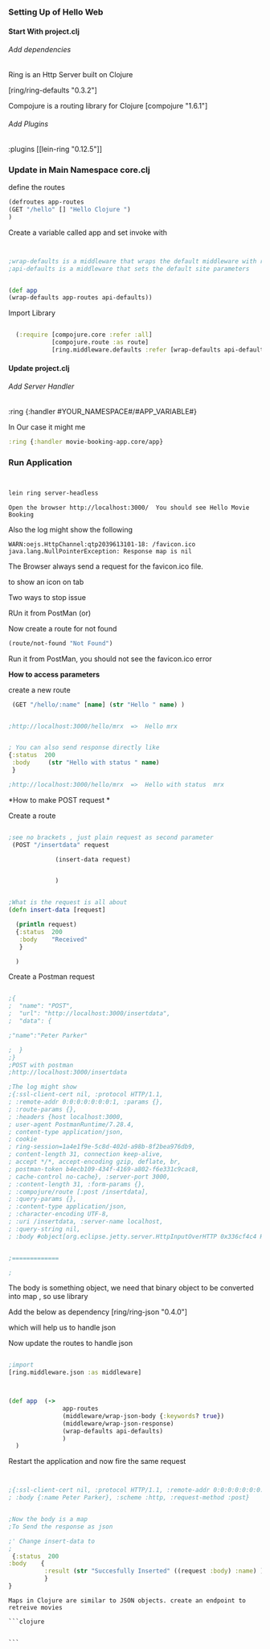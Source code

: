 ### Setting Up of Hello Web
#### Start With project.clj

###### Add dependencies

Ring is an Http Server built on Clojure

[ring/ring-defaults "0.3.2"]

Compojure is a routing library for Clojure
[compojure "1.6.1"]


###### Add Plugins
:plugins [[lein-ring "0.12.5"]]


### Update in Main Namespace core.clj

define the routes

```Clojure
(defroutes app-routes
(GET "/hello" [] "Hello Clojure ")
)
```

Create a variable called app and set invoke with 

```clojure


;wrap-defaults is a middleware that wraps the default middleware with routes and basic server side parameters
;api-defaults is a middleware that sets the default site parameters


(def app
(wrap-defaults app-routes api-defaults))
```

Import Library

```clojure

  (:require [compojure.core :refer :all]
            [compojure.route :as route]
            [ring.middleware.defaults :refer [wrap-defaults api-defaults]])

```



#### Update project.clj
###### Add Server Handler
:ring {:handler #YOUR_NAMESPACE#/#APP_VARIABLE#}

In Our case it might me
```clojure
:ring {:handler movie-booking-app.core/app}
```


### Run Application

```clojure


lein ring server-headless

```

    Open the browser http://localhost:3000/  You should see Hello Movie Booking

Also the log might show the  following

```text
WARN:oejs.HttpChannel:qtp2039613101-18: /favicon.ico
java.lang.NullPointerException: Response map is nil

```

The Browser always send a request for the favicon.ico file.

to show an icon on tab

Two ways to stop issue

RUn it from PostMan
(or)

Now create a route for not found

```clojure
(route/not-found "Not Found")

```


Run it from PostMan, you should not see the favicon.ico error


**How to access parameters**

create a new route 

```clojure
 (GET "/hello/:name" [name] (str "Hello " name) )


;http://localhost:3000/hello/mrx  =>  Hello mrx


; You can also send response directly like
{:status  200
 :body     (str "Hello with status " name)
 }

;http://localhost:3000/hello/mrx  =>  Hello with status  mrx
```


*How to make POST request *


Create a route
```clojure

;see no brackets , just plain request as second parameter
 (POST "/insertdata" request

             (insert-data request)


             )


;What is the request is all about
(defn insert-data [request]

  (println request)
  {:status  200
   :body    "Received"
   }

  )

```

Create a Postman request
```clojure

;{
;  "name": "POST",
;  "url": "http://localhost:3000/insertdata",
;  "data": {

;"name":"Peter Parker"

;  }
;}
;POST with postman
;http://localhost:3000/insertdata

;The log might show
;{:ssl-client-cert nil, :protocol HTTP/1.1,
; :remote-addr 0:0:0:0:0:0:0:1, :params {},
; :route-params {}, 
; :headers {host localhost:3000, 
; user-agent PostmanRuntime/7.28.4,
; content-type application/json,
; cookie
; ring-session=1a4e1f9e-5c8d-402d-a98b-8f2bea976db9, 
; content-length 31, connection keep-alive,
; accept */*, accept-encoding gzip, deflate, br,
; postman-token b4ecb109-434f-4169-a802-f6e331c9cac8,
; cache-control no-cache}, :server-port 3000, 
; :content-length 31, :form-params {},
; :compojure/route [:post /insertdata],
; :query-params {},
; :content-type application/json,
; :character-encoding UTF-8, 
; :uri /insertdata, :server-name localhost,
; :query-string nil, 
; :body #object[org.eclipse.jetty.server.HttpInputOverHTTP 0x336cf4c4 HttpInputOverHTTP@336cf4c4], :scheme :http, :request-method :post}


;=============

;

```
The body is something object, we need that binary object to be converted into map , so use library

Add the below as dependency
[ring/ring-json "0.4.0"]

which will help us to handle json

Now update the routes to handle json

```clojure

;import
[ring.middleware.json :as middleware]



(def app  (->
               app-routes
               (middleware/wrap-json-body {:keywords? true})
               (middleware/wrap-json-response)
               (wrap-defaults api-defaults)
               )
  )


```

Restart the application and now fire the same request

```clojure


;{:ssl-client-cert nil, :protocol HTTP/1.1, :remote-addr 0:0:0:0:0:0:0:1, :params {}, :route-params {}, :headers {host localhost:3000, user-agent PostmanRuntime/7.28.4, content-type application/json, cookie ring-session=1a4e1f9e-5c8d-402d-a98b-8f2bea976db9, content-length 31, connection keep-alive, accept */*, accept-encoding gzip, deflate, br, postman-token 6a144d71-88da-4cb1-864b-6d4ff8f21c38, cache-control no-cache}, :server-port 3000, :content-length 31, :form-params {}, :compojure/route [:post /insertdata], :query-params {}, :content-type application/json, :character-encoding UTF-8, :uri /insertdata, :server-name localhost, :query-string nil,
; :body {:name Peter Parker}, :scheme :http, :request-method :post}


;Now the body is a map 
;To Send the response as json

;' Change insert-data to
;
 {:status  200
:body    {
          :result (str "Succesfully Inserted" ((request :body) :name) )
          }
}

```

    Maps in Clojure are similar to JSON objects. create an endpoint to retreive movies

    ```clojure


    ```

